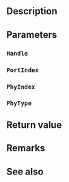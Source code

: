 ## Description

## Parameters

### `Handle`

### `PortIndex`

### `PhyIndex`

### `PhyType`

## Return value

## Remarks

## See also
